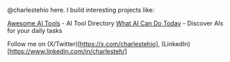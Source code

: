 @charlestehio here. I build interesting projects like:

[Awesome AI Tools](https://awesomeaitools.com?utm_source=charlestehgit) - AI Tool Directory
[What AI Can Do Today](https://whataicandotoday.com?utm_source=charlestehgit) - Discover AIs for your daily tasks

Follow me on (X/Twitter)[https://x.com/charlestehio], (LinkedIn)[https://www.linkedin.com/in/charlesteh/]
